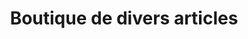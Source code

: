 ---
title: "Boutique de divers articles"
url: /macenta/boutique-de-divers-articles-3/
shop: commodité
---